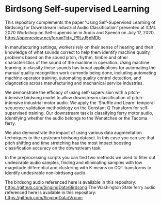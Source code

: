 # Birdsong Self-supervised Learning

This repository complements the paper 'Using Self-Supervised Learning of Birdsong for Downstream Industrial Audio Classification' presented at ICML 2020 Workshop on Self-supervision in Audio and Speech on July 17, 2020. https://openreview.net/forum?id=_P9LyJ5pMDb

In manufacturing settings, workers rely on their sense of hearing and their knowledge of what sounds correct to help them identify machine quality problems based on the sound pitch, rhythm, timbre and other characteristics of the sound of the machine in operation. Using machine learning to classify these sounds has broad applications for automating the manual quality recognition work currently being done, including automating machine operator training, automating quality control detection, and diagnostics across manufacturing and mechanical service industries. 

We demonstrate the efficacy of using self-supervision with a pitch-intensive birdsong model to allow downstream classification of pitch-intensive industrial motor audio. We apply the 'Shuffle and Learn' temporal sequence validation methodology on the Constant Q Transform for self-supervised training.  Our downstream task is classifying ferry motor audio, identifying whether the audio belongs to the Wenatchee or the Tacoma ferry.

We also demonstrate the impact of using various data augmentation techniques to the upstream birdsong dataset.  In this case you can see that pitch shifting and time stretching has the most impact boosting classification accuracy on the downstream task.

In the preprocessing scripts you can find two methods we used to filter out undesirable audio samples, finding and eliminating samples with low magnitude differential and clustering with K-means on CQT transforms to identify undesirable non-birdsong audio.

The birdsong audio referenced here is available in this repository: https://github.com/SingingData/Birdsong
The Washington State ferry audio referenced here is available in this repository: https://github.com/SingingData/Vroom


